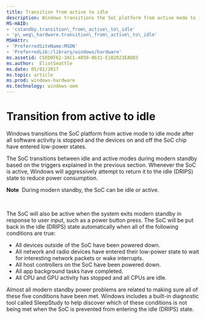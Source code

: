 ```yaml
---
title: Transition from active to idle
description: Windows transitions the SoC platform from active mode to idle mode after all software activity is stopped and the devices on and off the SoC chip have entered low-power states.
MS-HAID:
- 'cstandby.transition\_from\_active\_to\_idle'
- 'p\_weg\_hardware.transition\_from\_active\_to\_idle'
MSHAttr:
- 'PreferredSiteName:MSDN'
- 'PreferredLib:/library/windows/hardware'
ms.assetid: C5ED0F62-3AC1-4850-8631-E102023EADD3
ms.author:  EliotSeattle
ms.date: 05/02/2017
ms.topic: article
ms.prod: windows-hardware
ms.technology: windows-oem
---
```


# Transition from active to idle


Windows transitions the SoC platform from active mode to idle mode after all software activity is stopped and the devices on and off the SoC chip have entered low-power states.

The SoC transitions between idle and active modes during modern standby based on the triggers explained in the previous section. Whenever the SoC is active, Windows will aggressively attempt to return it to the idle (DRIPS) state to reduce power consumption.

**Note**  During modern standby, the SoC can be idle or active.

 

The SoC will also be active when the system exits modern standby in response to user input, such as a power button press. The SoC will be put back in the idle (DRIPS) state automatically when all of the following conditions are true:

-   All devices outside of the SoC have been powered down.
-   All network and radio devices have entered their low-power state to wait for interesting network packets or wake interrupts.
-   All host controllers on the SoC have been powered down.
-   All app background tasks have completed.
-   All CPU and GPU activity has stopped and all CPUs are idle.

Almost all modern standby power problems are related to making sure all of these five conditions have been met. Windows includes a built-in diagnostic tool called SleepStudy to help discover which of these conditions is not being met when the SoC is prevented from entering the idle (DRIPS) state.

 

 






